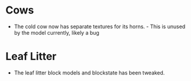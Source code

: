 # Cows
- The cold cow now has separate textures for its horns. - This is unused by the model currently, likely a bug

# Leaf Litter
- The leaf litter block models and blockstate has been tweaked.